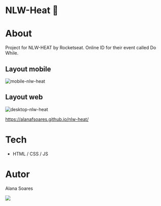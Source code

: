 # NLW-Heat 🚀

# About

Project for NLW-HEAT by Rocketseat. Online ID for their event called Do While.

## Layout mobile
![mobile-nlw-heat](https://user-images.githubusercontent.com/68574175/139464412-911c52c3-7f95-420b-a566-93096b9cf8bd.png)


## Layout web
![desktop-nlw-heat](https://user-images.githubusercontent.com/68574175/139464519-4df6e080-2c50-4f94-ae10-8d94169170d4.png)

https://alanafsoares.github.io/nlw-heat/

# Tech
- HTML / CSS / JS 

# Autor 
Alana Soares
<p>
<a href="https://www.linkedin.com/in/alanafsoares/" target="_blank"><img src="https://img.shields.io/badge/-LinkedIn-%230077B5?style=for-the-badge&logo=linkedin&logoColor=white" target="_blank"></a></p>
